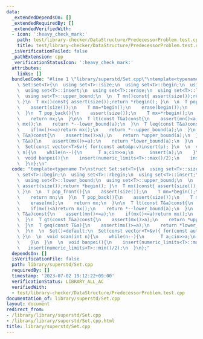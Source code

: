 ```yaml
---
data:
  _extendedDependsOn: []
  _extendedRequiredBy: []
  _extendedVerifiedWith:
  - icon: ':heavy_check_mark:'
    path: test/library-checker/DataStructure/PredecessorProblem.test.cpp
    title: test/library-checker/DataStructure/PredecessorProblem.test.cpp
  _isVerificationFailed: false
  _pathExtension: cpp
  _verificationStatusIcon: ':heavy_check_mark:'
  attributes:
    links: []
  bundledCode: "#line 1 \"library/superstd/Set.cpp\"\ntemplate<typename T>\nstruct\
    \ Set:set<T>{\n  using set<T>::size;\n  using set<T>::begin;\n  using set<T>::rbegin;\n\
    \  using set<T>::insert;\n  using set<T>::erase;\n  using set<T>::lower_bound;\n\
    \  using set<T>::upper_bound;\n  \n  T mn()const{ assert(size());return *begin();\
    \ }\n  T mx()const{ assert(size());return *rbegin(); }\n  \n  T pop_front(){\n\
    \    assert(size());\n    T mn=*begin();\n    erase(begin());\n    return mn;\n\
    \  }\n  T pop_back(){\n    assert(size());\n    T mx=*rbegin();\n    erase(mx);\n\
    \    return mx;\n  }\n\n  T lt(const T&a)const{\n    assert(mn()<a);\n    if(mx()<a)return\
    \ mx();\n    return *--lower_bound(a);\n  }\n  T leq(const T&a)const{\n    assert(mn()<=a);\n\
    \    if(mx()<=a)return mx();\n    return *--upper_bound(a);\n  }\n  T gt(const\
    \ T&a)const{\n    assert(mx()>a);\n    return *upper_bound(a);\n  }\n  T geq(const\
    \ T&a){\n    assert(mx()>=a);\n    return *lower_bound(a);\n  }\n  \n  Set()=default;\n\
    \  Set(const vector<T>&v){ for(const auto&p:v)insert(p); }\n  \n  void scan(int\
    \ n){\n    while(n--){\n      T a;cin>>a;\n      insert(a);\n    }\n  }\n  \n\
    \  void banpei(){\n    insert(numeric_limits<T>::max()/2);\n    insert(numeric_limits<T>::min()/2);\n\
    \  }\n};\n"
  code: "template<typename T>\nstruct Set:set<T>{\n  using set<T>::size;\n  using\
    \ set<T>::begin;\n  using set<T>::rbegin;\n  using set<T>::insert;\n  using set<T>::erase;\n\
    \  using set<T>::lower_bound;\n  using set<T>::upper_bound;\n  \n  T mn()const{\
    \ assert(size());return *begin(); }\n  T mx()const{ assert(size());return *rbegin();\
    \ }\n  \n  T pop_front(){\n    assert(size());\n    T mn=*begin();\n    erase(begin());\n\
    \    return mn;\n  }\n  T pop_back(){\n    assert(size());\n    T mx=*rbegin();\n\
    \    erase(mx);\n    return mx;\n  }\n\n  T lt(const T&a)const{\n    assert(mn()<a);\n\
    \    if(mx()<a)return mx();\n    return *--lower_bound(a);\n  }\n  T leq(const\
    \ T&a)const{\n    assert(mn()<=a);\n    if(mx()<=a)return mx();\n    return *--upper_bound(a);\n\
    \  }\n  T gt(const T&a)const{\n    assert(mx()>a);\n    return *upper_bound(a);\n\
    \  }\n  T geq(const T&a){\n    assert(mx()>=a);\n    return *lower_bound(a);\n\
    \  }\n  \n  Set()=default;\n  Set(const vector<T>&v){ for(const auto&p:v)insert(p);\
    \ }\n  \n  void scan(int n){\n    while(n--){\n      T a;cin>>a;\n      insert(a);\n\
    \    }\n  }\n  \n  void banpei(){\n    insert(numeric_limits<T>::max()/2);\n \
    \   insert(numeric_limits<T>::min()/2);\n  }\n};"
  dependsOn: []
  isVerificationFile: false
  path: library/superstd/Set.cpp
  requiredBy: []
  timestamp: '2023-07-02 19:12:22+09:00'
  verificationStatus: LIBRARY_ALL_AC
  verifiedWith:
  - test/library-checker/DataStructure/PredecessorProblem.test.cpp
documentation_of: library/superstd/Set.cpp
layout: document
redirect_from:
- /library/library/superstd/Set.cpp
- /library/library/superstd/Set.cpp.html
title: library/superstd/Set.cpp
---
```

